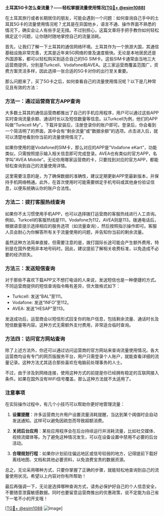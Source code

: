 **土耳其5G卡怎么查流量？——轻松掌握流量使用情况[[TG💪+ @esim1088](https://t.me/s/esim1088)]**

在土耳其旅行或者长期居住的朋友，可能会遇到一个问题：如何查询自己手中的土耳其5G卡的流量使用情况呢？尤其是在异国他乡，语言不通、操作界面不熟悉的情况下，确实会让人有些手足无措。不过别担心，这篇文章将手把手教你如何轻松搞定这个问题，让你随时随地掌控自己的流量消耗。

首先，让我们了解一下土耳其的通信网络环境。土耳其作为一个旅游大国，其通信基础设施非常完善，尤其是近年来5G网络的普及速度极快。无论是本地居民还是外国游客，都可以轻松购买到适合自己的5G SIM卡。这些SIM卡通常由当地三大运营商提供，分别是Turkcell、Vodafone和AVEA。这三家运营商覆盖范围广，资费方案灵活多样，因此选择一张合适的5G卡对你的出行至关重要。

那么问题来了，买了5G卡之后，如何查看自己的流量使用情况呢？以下是几种常见且有效的方法：

### 方法一：通过运营商官方APP查询

大多数土耳其的通信运营商都推出了自己的手机应用程序，用户可以通过这些APP实时查询流量余额、通话时长以及短信数量等信息。以Turkcell为例，他们的APP叫做“Turkcell My”，下载并安装后，注册登录你的账户即可。登录后，你会看到一个简洁明了的界面，其中会有“剩余流量”或“数据余额”的选项。点击进入后，就可以清楚地看到你当前的流量使用情况了。

如果你使用的是Vodafone的SIM卡，那么对应的APP是“Vodafone eKart”，功能类似，只需按照提示输入相关信息即可完成登录。AVEA也有类似的官方APP，名字叫“AVEA Mobile”。无论你用哪家运营商的卡，只要找到对应的官方APP，都能轻松查询到自己的流量使用详情。

这里需要注意的是，为了确保数据的准确性，建议定期更新APP至最新版本，并保持手机网络畅通。此外，在首次使用时可能需要绑定手机号码或其他身份验证信息，以便系统确认你的账户合法性。

### 方法二：拨打客服热线查询

如果你不太习惯使用手机APP，也可以选择拨打运营商的客服热线进行人工咨询。例如，Turkcell的客服热线是111，Vodafone为112，AVEA则是113。拨通电话后，根据语音提示选择相应的服务选项（如流量查询），然后按照指示操作即可。客服人员会耐心为你解答所有关于流量使用的问题，并告知你当前的剩余流量。

虽然这种方法简单直接，但需要注意的是，拨打国际长途可能会产生额外费用，特别是在国外使用非本地号码时。因此，建议提前了解相关收费标准，以免造成不必要的经济损失。

### 方法三：发送短信查询

对于那些不喜欢下载APP又不想打电话的人来说，发送短信也是一种便捷的方式。不同运营商提供的短信查询指令略有差异，但大致格式如下：

- Turkcell: 发送“BAL”至111。
- Vodafone: 发送“INFO”至112。
- AVEA: 发送“HESAP”至113。

发送成功后，运营商会以短信形式回复你的账户信息，包括剩余流量、通话时长及短信数量等内容。这种方式无需额外支付费用，非常适合临时查询。

### 方法四：访问官方网站查询

除了上述方法外，你还可以通过访问运营商的官方网站来查询流量使用情况。各大运营商均设有专门的网页版服务平台，用户只需登录个人账户，就能查看详细的流量记录。这种方法尤其适合那些喜欢在电脑前处理事务的人士。

不过，由于涉及到网络连接，使用这种方式的前提是你已经拥有稳定的互联网接入条件。如果在国外没有WiFi信号覆盖，那么这种方法就不太适用了。

### 注意事项

在实际操作过程中，有几个小技巧可以帮助你更好地管理流量：

1. **设置提醒**：许多运营商允许用户设置流量消耗提醒，当达到某个阈值时会自动发送通知。这样可以避免因疏忽而导致超额消费。
   
2. **关闭后台应用**：某些应用程序会在后台持续运行并消耗流量，比如社交媒体、视频流媒体等。为了避免这种情况发生，可以在设备设置中禁用不必要的后台活动。

3. **合理规划行程**：如果你计划前往偏远地区或信号较弱的地方，记得提前下载好离线地图、文档和其他必要资料，以免浪费宝贵的数据资源。

总之，无论采用哪种方式，只要你掌握了正确的步骤，就能轻松地查询到自己的流量使用状况。希望以上内容对你有所帮助！

最后再强调一下，无论是选择哪种查询方式，请务必保护好自己的个人信息安全，不要随意泄露敏感数据。同时也要留意运营商推出的优惠政策，说不定能为自己省下一笔不小的开支哦！

[[TG💪+ @esim1088](https://t.me/s/esim1088) ![Image](https://i.postimg.cc/4NQfJmqS/Snipaste-2025-05-13-00-14-12.png)]